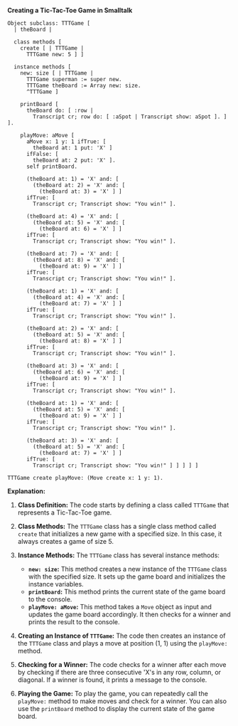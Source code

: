 **Creating a Tic-Tac-Toe Game in Smalltalk**

```smalltalk
Object subclass: TTTGame [
  | theBoard |

  class methods [
    create [ | TTTGame |
      TTTGame new: 5 ] ]

  instance methods [
    new: size [ | TTTGame |
      TTTGame superman := super new.
      TTTGame theBoard := Array new: size.
      ^TTTGame ]

    printBoard [
      theBoard do: [ :row |
        Transcript cr; row do: [ :aSpot | Transcript show: aSpot ]. ] ].

    playMove: aMove [
      aMove x: 1 y: 1 ifTrue: [
        theBoard at: 1 put: 'X' ]
      ifFalse: [
        theBoard at: 2 put: 'X' ].
      self printBoard.

      (theBoard at: 1) = 'X' and: [
        (theBoard at: 2) = 'X' and: [
          (theBoard at: 3) = 'X' ] ]
      ifTrue: [
        Transcript cr; Transcript show: "You win!" ].

      (theBoard at: 4) = 'X' and: [
        (theBoard at: 5) = 'X' and: [
          (theBoard at: 6) = 'X' ] ]
      ifTrue: [
        Transcript cr; Transcript show: "You win!" ].

      (theBoard at: 7) = 'X' and: [
        (theBoard at: 8) = 'X' and: [
          (theBoard at: 9) = 'X' ] ]
      ifTrue: [
        Transcript cr; Transcript show: "You win!" ].

      (theBoard at: 1) = 'X' and: [
        (theBoard at: 4) = 'X' and: [
          (theBoard at: 7) = 'X' ] ]
      ifTrue: [
        Transcript cr; Transcript show: "You win!" ].

      (theBoard at: 2) = 'X' and: [
        (theBoard at: 5) = 'X' and: [
          (theBoard at: 8) = 'X' ] ]
      ifTrue: [
        Transcript cr; Transcript show: "You win!" ].

      (theBoard at: 3) = 'X' and: [
        (theBoard at: 6) = 'X' and: [
          (theBoard at: 9) = 'X' ] ]
      ifTrue: [
        Transcript cr; Transcript show: "You win!" ].

      (theBoard at: 1) = 'X' and: [
        (theBoard at: 5) = 'X' and: [
          (theBoard at: 9) = 'X' ] ]
      ifTrue: [
        Transcript cr; Transcript show: "You win!" ].

      (theBoard at: 3) = 'X' and: [
        (theBoard at: 5) = 'X' and: [
          (theBoard at: 7) = 'X' ] ]
      ifTrue: [
        Transcript cr; Transcript show: "You win!" ] ] ] ] ]

TTTGame create playMove: (Move create x: 1 y: 1).
```

**Explanation:**

1. **Class Definition:** The code starts by defining a class called `TTTGame` that represents a Tic-Tac-Toe game.

2. **Class Methods:** The `TTTGame` class has a single class method called `create` that initializes a new game with a specified size. In this case, it always creates a game of size 5.

3. **Instance Methods:** The `TTTGame` class has several instance methods:

   - **`new: size`:** This method creates a new instance of the `TTTGame` class with the specified size. It sets up the game board and initializes the instance variables.
   - **`printBoard`:** This method prints the current state of the game board to the console.
   - **`playMove: aMove`:** This method takes a `Move` object as input and updates the game board accordingly. It then checks for a winner and prints the result to the console.

4. **Creating an Instance of `TTTGame`:** The code then creates an instance of the `TTTGame` class and plays a move at position (1, 1) using the `playMove:` method.

5. **Checking for a Winner:** The code checks for a winner after each move by checking if there are three consecutive 'X's in any row, column, or diagonal. If a winner is found, it prints a message to the console.

6. **Playing the Game:** To play the game, you can repeatedly call the `playMove:` method to make moves and check for a winner. You can also use the `printBoard` method to display the current state of the game board.